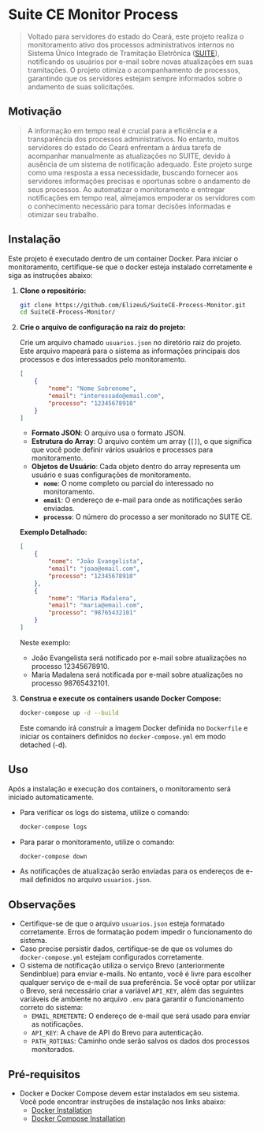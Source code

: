 # Suite CE Monitor Process

> Voltado para servidores do estado do Ceará, este projeto realiza o monitoramento ativo dos processos administrativos internos no Sistema Único Integrado de Tramitação Eletrônica ([SUITE](https://suite.ce.gov.br/consultar-processo/)), notificando os usuários por e-mail sobre novas atualizações em suas tramitações. O projeto otimiza o acompanhamento de processos, garantindo que os servidores estejam sempre informados sobre o andamento de suas solicitações.

## Motivação

> A informação em tempo real é crucial para a eficiência e a transparência dos processos administrativos. No entanto, muitos servidores do estado do Ceará enfrentam a árdua tarefa de acompanhar manualmente as atualizações no SUITE, devido à ausência de um sistema de notificação adequado. Este projeto surge como uma resposta a essa necessidade, buscando fornecer aos servidores informações precisas e oportunas sobre o andamento de seus processos. Ao automatizar o monitoramento e entregar notificações em tempo real, almejamos empoderar os servidores com o conhecimento necessário para tomar decisões informadas e otimizar seu trabalho.

## Instalação

Este projeto é executado dentro de um container Docker. Para iniciar o monitoramento, certifique-se que o docker esteja instalado corretamente e siga as instruções abaixo:

1.  **Clone o repositório:**

    ```bash
    git clone https://github.com/ElizeuS/SuiteCE-Process-Monitor.git
    cd SuiteCE-Process-Monitor/
    ```

2.  **Crie o arquivo de configuração na raiz do projeto:**

    Crie um arquivo chamado `usuarios.json` no diretório raiz do projeto. Este arquivo mapeará para o sistema as informações principais dos processos e dos interessados pelo monitoramento.

    ```json
    [
        {
            "nome": "Nome Sobrenome",
            "email": "interessado@email.com",
            "processo": "12345678910"
        }
    ]
    ```

    * **Formato JSON**: O arquivo usa o formato JSON.
    * **Estrutura do Array**: O arquivo contém um array (`[]`), o que significa que você pode definir vários usuários e processos para monitoramento.
    * **Objetos de Usuário**: Cada objeto dentro do array representa um usuário e suas configurações de monitoramento.
        * **`nome`**: O nome completo ou parcial do interessado no monitoramento.
        * **`email`**: O endereço de e-mail para onde as notificações serão enviadas.
        * **`processo`**: O número do processo a ser monitorado no SUITE CE.

    **Exemplo Detalhado:**

    ```json
    [
        {
            "nome": "João Evangelista",
            "email": "joao@email.com",
            "processo": "12345678910"
        },
        {
            "nome": "Maria Madalena",
            "email": "maria@email.com",
            "processo": "98765432101"
        }
    ]
    ```

    Neste exemplo:

    * João Evangelista será notificado por e-mail sobre atualizações no processo 12345678910.
    * Maria Madalena será notificada por e-mail sobre atualizações no processo 98765432101.

3.  **Construa e execute os containers usando Docker Compose:**

    ```bash
    docker-compose up -d --build
    ```

    Este comando irá construir a imagem Docker definida no `Dockerfile` e iniciar os containers definidos no `docker-compose.yml` em modo detached (-d).

## Uso

Após a instalação e execução dos containers, o monitoramento será iniciado automaticamente.

* Para verificar os logs do sistema, utilize o comando:

    ```bash
    docker-compose logs
    ```

* Para parar o monitoramento, utilize o comando:

    ```bash
    docker-compose down
    ```

* As notificações de atualização serão enviadas para os endereços de e-mail definidos no arquivo `usuarios.json`.

## Observações

* Certifique-se de que o arquivo `usuarios.json` esteja formatado corretamente. Erros de formatação podem impedir o funcionamento do sistema.
* Caso precise persistir dados, certifique-se de que os volumes do `docker-compose.yml` estejam configurados corretamente.
* O sistema de notificação utiliza o serviço Brevo (anteriormente Sendinblue) para enviar e-mails. No entanto, você é livre para escolher qualquer serviço de e-mail de sua preferência. Se você optar por utilizar o Brevo, será necessário criar a variável `API_KEY`, além das seguintes variáveis de ambiente no arquivo `.env` para garantir o funcionamento correto do sistema:
    * `EMAIL_REMETENTE`: O endereço de e-mail que será usado para enviar as notificações.
    * `API_KEY`: A chave de API do Brevo para autenticação.
    * `PATH_ROTINAS`: Caminho onde serão salvos os dados dos processos monitorados.
     


## Pré-requisitos

* Docker e Docker Compose devem estar instalados em seu sistema. Você pode encontrar instruções de instalação nos links abaixo:
    * [Docker Installation](https://docs.docker.com/engine/install/)
    * [Docker Compose Installation](https://docs.docker.com/compose/install/)